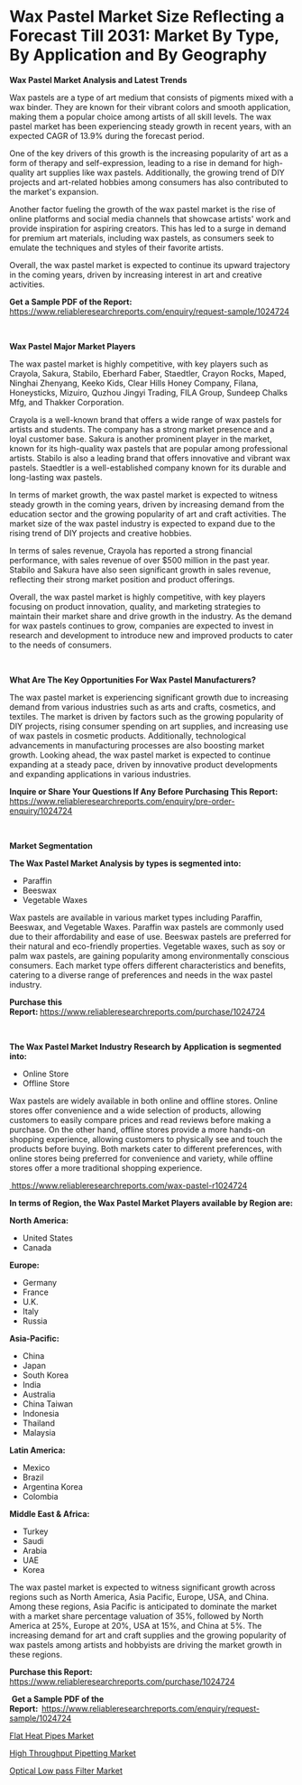 <p><h1>Wax Pastel Market Size Reflecting a Forecast Till 2031: Market By Type, By Application and By Geography</h1></p><p><strong>Wax Pastel Market Analysis and Latest Trends</strong></p>
<p><p>Wax pastels are a type of art medium that consists of pigments mixed with a wax binder. They are known for their vibrant colors and smooth application, making them a popular choice among artists of all skill levels. The wax pastel market has been experiencing steady growth in recent years, with an expected CAGR of 13.9% during the forecast period. </p><p>One of the key drivers of this growth is the increasing popularity of art as a form of therapy and self-expression, leading to a rise in demand for high-quality art supplies like wax pastels. Additionally, the growing trend of DIY projects and art-related hobbies among consumers has also contributed to the market's expansion.</p><p>Another factor fueling the growth of the wax pastel market is the rise of online platforms and social media channels that showcase artists' work and provide inspiration for aspiring creators. This has led to a surge in demand for premium art materials, including wax pastels, as consumers seek to emulate the techniques and styles of their favorite artists.</p><p>Overall, the wax pastel market is expected to continue its upward trajectory in the coming years, driven by increasing interest in art and creative activities.</p></p>
<p><strong>Get a Sample PDF of the Report:&nbsp;</strong> <a href="https://www.reliableresearchreports.com/enquiry/request-sample/1024724">https://www.reliableresearchreports.com/enquiry/request-sample/1024724</a></p>
<p>&nbsp;</p>
<p><strong>Wax Pastel Major Market Players</strong></p>
<p><p>The wax pastel market is highly competitive, with key players such as Crayola, Sakura, Stabilo, Eberhard Faber, Staedtler, Crayon Rocks, Maped, Ninghai Zhenyang, Keeko Kids, Clear Hills Honey Company, Filana, Honeysticks, Mizuiro, Quzhou Jingyi Trading, FILA Group, Sundeep Chalks Mfg, and Thakker Corporation. </p><p>Crayola is a well-known brand that offers a wide range of wax pastels for artists and students. The company has a strong market presence and a loyal customer base. Sakura is another prominent player in the market, known for its high-quality wax pastels that are popular among professional artists. Stabilo is also a leading brand that offers innovative and vibrant wax pastels. Staedtler is a well-established company known for its durable and long-lasting wax pastels.</p><p>In terms of market growth, the wax pastel market is expected to witness steady growth in the coming years, driven by increasing demand from the education sector and the growing popularity of art and craft activities. The market size of the wax pastel industry is expected to expand due to the rising trend of DIY projects and creative hobbies.</p><p>In terms of sales revenue, Crayola has reported a strong financial performance, with sales revenue of over $500 million in the past year. Stabilo and Sakura have also seen significant growth in sales revenue, reflecting their strong market position and product offerings.</p><p>Overall, the wax pastel market is highly competitive, with key players focusing on product innovation, quality, and marketing strategies to maintain their market share and drive growth in the industry. As the demand for wax pastels continues to grow, companies are expected to invest in research and development to introduce new and improved products to cater to the needs of consumers.</p></p>
<p>&nbsp;</p>
<p><strong>What Are The Key Opportunities For Wax Pastel Manufacturers?</strong></p>
<p><p>The wax pastel market is experiencing significant growth due to increasing demand from various industries such as arts and crafts, cosmetics, and textiles. The market is driven by factors such as the growing popularity of DIY projects, rising consumer spending on art supplies, and increasing use of wax pastels in cosmetic products. Additionally, technological advancements in manufacturing processes are also boosting market growth. Looking ahead, the wax pastel market is expected to continue expanding at a steady pace, driven by innovative product developments and expanding applications in various industries.</p></p>
<p><strong>Inquire or Share Your Questions If Any Before Purchasing This Report:</strong> <a href="https://www.reliableresearchreports.com/enquiry/pre-order-enquiry/1024724">https://www.reliableresearchreports.com/enquiry/pre-order-enquiry/1024724</a></p>
<p>&nbsp;</p>
<p><strong>Market Segmentation</strong></p>
<p><strong>The Wax Pastel Market Analysis by types is segmented into:</strong></p>
<p><ul><li>Paraffin</li><li>Beeswax</li><li>Vegetable Waxes</li></ul></p>
<p><p>Wax pastels are available in various market types including Paraffin, Beeswax, and Vegetable Waxes. Paraffin wax pastels are commonly used due to their affordability and ease of use. Beeswax pastels are preferred for their natural and eco-friendly properties. Vegetable waxes, such as soy or palm wax pastels, are gaining popularity among environmentally conscious consumers. Each market type offers different characteristics and benefits, catering to a diverse range of preferences and needs in the wax pastel industry.</p></p>
<p><strong>Purchase this Report:&nbsp;</strong><a href="https://www.reliableresearchreports.com/purchase/1024724">https://www.reliableresearchreports.com/purchase/1024724</a></p>
<p>&nbsp;</p>
<p><strong>The Wax Pastel Market Industry Research by Application is segmented into:</strong></p>
<p><ul><li>Online Store</li><li>Offline Store</li></ul></p>
<p><p>Wax pastels are widely available in both online and offline stores. Online stores offer convenience and a wide selection of products, allowing customers to easily compare prices and read reviews before making a purchase. On the other hand, offline stores provide a more hands-on shopping experience, allowing customers to physically see and touch the products before buying. Both markets cater to different preferences, with online stores being preferred for convenience and variety, while offline stores offer a more traditional shopping experience.</p></p>
<p><a href="https://www.reliableresearchreports.com/wax-pastel-r1024724">&nbsp;https://www.reliableresearchreports.com/wax-pastel-r1024724</a></p>
<p><strong>In terms of Region, the Wax Pastel Market Players available by Region are:</strong></p>
<p>
    <p> <strong> North America: </strong>
        <ul>
            <li>United States</li>
            <li>Canada</li>
        </ul>
        </p> 
    <p> <strong> Europe: </strong>
        <ul>
            <li>Germany</li>
            <li>France</li>
            <li>U.K.</li>
            <li>Italy</li>
            <li>Russia</li>
        </ul>
        </p> 
    <p> <strong> Asia-Pacific: </strong>
        <ul>
            <li>China</li>
            <li>Japan</li>
            <li>South Korea</li>
            <li>India</li>
            <li>Australia</li>
            <li>China Taiwan</li>
            <li>Indonesia</li>
            <li>Thailand</li>
            <li>Malaysia</li>
        </ul>
        </p> 
    <p> <strong> Latin America: </strong>
        <ul>
            <li>Mexico</li>
            <li>Brazil</li>
            <li>Argentina Korea</li>
            <li>Colombia</li>
        </ul>
        </p> 
    <p> <strong> Middle East & Africa: </strong>
        <ul>
            <li>Turkey</li>
            <li>Saudi</li>
            <li>Arabia</li>
            <li>UAE</li>
            <li>Korea</li>
        </ul>
    </p>
    </p>
<p><p>The wax pastel market is expected to witness significant growth across regions such as North America, Asia Pacific, Europe, USA, and China. Among these regions, Asia Pacific is anticipated to dominate the market with a market share percentage valuation of 35%, followed by North America at 25%, Europe at 20%, USA at 15%, and China at 5%. The increasing demand for art and craft supplies and the growing popularity of wax pastels among artists and hobbyists are driving the market growth in these regions.</p></p>
<p><strong>Purchase this Report: </strong><a href="https://www.reliableresearchreports.com/purchase/1024724">https://www.reliableresearchreports.com/purchase/1024724</a></p>
<p>&nbsp;<strong>Get a Sample PDF of the Report:&nbsp;&nbsp;</strong><a href="https://www.reliableresearchreports.com/enquiry/request-sample/1024724">https://www.reliableresearchreports.com/enquiry/request-sample/1024724</a></p>
<p><strong></strong></p>
<p><p><a href="https://www.linkedin.com/pulse/flat-heat-pipes-market-insights-cagr-trends-growth-strategies-d0pne?trackingId=J8Zuyw51HhlH2QY0%2BkOKPg%3D%3D">Flat Heat Pipes Market</a></p><p><a href="https://www.linkedin.com/pulse/high-throughput-pipetting-market-analysis-its-cagr-segmentation-3xoce">High Throughput Pipetting Market</a></p><p><a href="https://www.linkedin.com/pulse/optical-low-pass-filter-market-key-successful-business-strategy-pbroe?trackingId=HX7%2Fonv46cwrIc3QDh9GRw%3D%3D">Optical Low pass Filter Market</a></p></p>